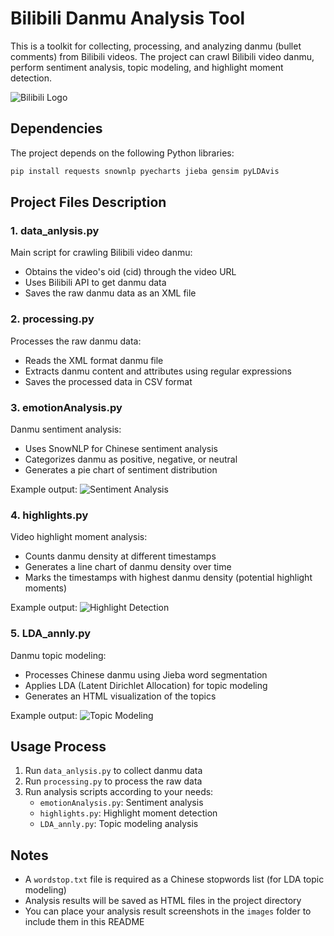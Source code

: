 # Bilibili Danmu Analysis Tool

This is a toolkit for collecting, processing, and analyzing danmu (bullet comments) from Bilibili videos. The project can crawl Bilibili video danmu, perform sentiment analysis, topic modeling, and highlight moment detection.

![Bilibili Logo](images/bilibili_logo.png)

## Dependencies

The project depends on the following Python libraries:

```bash
pip install requests snownlp pyecharts jieba gensim pyLDAvis
```

## Project Files Description

### 1. data_anlysis.py

Main script for crawling Bilibili video danmu:
- Obtains the video's oid (cid) through the video URL
- Uses Bilibili API to get danmu data
- Saves the raw danmu data as an XML file

### 2. processing.py

Processes the raw danmu data:
- Reads the XML format danmu file
- Extracts danmu content and attributes using regular expressions
- Saves the processed data in CSV format

### 3. emotionAnalysis.py

Danmu sentiment analysis:
- Uses SnowNLP for Chinese sentiment analysis
- Categorizes danmu as positive, negative, or neutral
- Generates a pie chart of sentiment distribution

Example output:
![Sentiment Analysis](images/emotion_analysis.png)

### 4. highlights.py

Video highlight moment analysis:
- Counts danmu density at different timestamps
- Generates a line chart of danmu density over time
- Marks the timestamps with highest danmu density (potential highlight moments)

Example output:
![Highlight Detection](images/highlights.png)

### 5. LDA_annly.py

Danmu topic modeling:
- Processes Chinese danmu using Jieba word segmentation
- Applies LDA (Latent Dirichlet Allocation) for topic modeling
- Generates an HTML visualization of the topics

Example output:
![Topic Modeling](images/lda_topics.png)

## Usage Process

1. Run `data_anlysis.py` to collect danmu data
2. Run `processing.py` to process the raw data
3. Run analysis scripts according to your needs:
   - `emotionAnalysis.py`: Sentiment analysis
   - `highlights.py`: Highlight moment detection
   - `LDA_annly.py`: Topic modeling analysis

## Notes

- A `wordstop.txt` file is required as a Chinese stopwords list (for LDA topic modeling)
- Analysis results will be saved as HTML files in the project directory
- You can place your analysis result screenshots in the `images` folder to include them in this README 